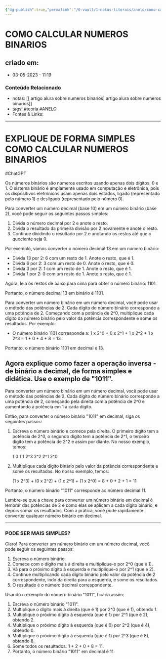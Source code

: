 ```yaml
---
{"dg-publish":true,"permalink":"/0-vault/1-notas-literais/anelo/como-calcular-numeros-binarios/","tags":["teoria","ANELO","ChatGPT"],"dgHomeLink":true,"dgShowLocalGraph":true,"dgShowFileTree":true,"dgEnableSearch":true,"noteIcon":""}
---
```


# COMO CALCULAR NUMEROS BINARIOS

## criado em: 
-  03-05-2023 - 11:19

### Conteúdo Relacionado
- notas: [[ artigo alura sobre numeros binarios\| artigo alura sobre numeros binarios]]
- tags: #teoria #ANELO
- Fontes & Links: 

---

# EXPLIQUE DE FORMA SIMPLES COMO CALCULAR NUMEROS BINARIOS

#ChatGPT

Os números binários são números escritos usando apenas dois dígitos, 0 e 1. O sistema binário é amplamente usado em computação e eletrônica, pois os dispositivos eletrônicos usam apenas dois estados, ligado (representado pelo número 1) e desligado (representado pelo número 0).

Para converter um número decimal (base 10) em um número binário (base 2), você pode seguir os seguintes passos simples:

1.  Divida o número decimal por 2 e anote o resto.
2.  Divida o resultado da primeira divisão por 2 novamente e anote o resto.
3.  Continue dividindo o resultado por 2 e anotando os restos até que o quociente seja 0.

Por exemplo, vamos converter o número decimal 13 em um número binário:

-   Divida 13 por 2: 6 com um resto de 1. Anote o resto, que é 1.
-   Divida 6 por 2: 3 com um resto de 0. Anote o resto, que é 0.
-   Divida 3 por 2: 1 com um resto de 1. Anote o resto, que é 1.
-   Divida 1 por 2: 0 com um resto de 1. Anote o resto, que é 1.

Agora, leia os restos de baixo para cima para obter o número binário: 1101.

Portanto, o número decimal 13 em binário é 1101.

Para converter um número binário em um número decimal, você pode usar o método das potências de 2. Cada dígito do número binário corresponde a uma potência de 2. Começando com a potência de 2^0, multiplique cada dígito do número binário pelo valor da potência correspondente e some os resultados. Por exemplo:

-   O número binário 1101 corresponde a: 1 x 2^0 + 0 x 2^1 + 1 x 2^2 + 1 x 2^3 = 1 + 0 + 4 + 8 = 13.

Portanto, o número binário 1101 em decimal é 13.

## Agora explique como fazer a operação inversa - de binário a decimal, de forma simples e didática. Use o exemplo de "1011".


Para converter um número binário em um número decimal, você pode usar o método das potências de 2. Cada dígito do número binário corresponde a uma potência de 2, começando pela direita com a potência de 2^0 e aumentando a potência em 1 a cada dígito.

Então, para converter o número binário "1011" em decimal, siga os seguintes passos:

1.  Escreva o número binário e comece pela direita. O primeiro dígito tem a potência de 2^0, o segundo dígito tem a potência de 2^1, o terceiro dígito tem a potência de 2^2 e assim por diante. No nosso exemplo, temos:
    
    1 0 1 1 2^3 2^2 2^1 2^0
    
2.  Multiplique cada dígito binário pelo valor da potência correspondente e some os resultados. No nosso exemplo, temos:
    
    (1 x 2^3) + (0 x 2^2) + (1 x 2^1) + (1 x 2^0) = 8 + 0 + 2 + 1 = 11
    

Portanto, o número binário "1011" corresponde ao número decimal 11.

Lembre-se que a chave para converter um número binário em decimal é lembrar das potências de 2 e como elas se aplicam a cada dígito binário, e depois somar os resultados. Com a prática, você pode rapidamente converter qualquer número binário em decimal.

---

### PODE SER MAIS SIMPLES?



Claro! Para converter um número binário em um número decimal, você pode seguir os seguintes passos:

1.  Escreva o número binário.
2.  Comece com o dígito mais à direita e multiplique-o por 2^0 (que é 1).
3.  Vá para o próximo dígito à esquerda e multiplique-o por 2^1 (que é 2).
4.  Continue multiplicando cada dígito binário pelo valor da potência de 2 correspondente, indo da direita para a esquerda, e some os resultados.
5.  O resultado é o número decimal correspondente.

Usando o exemplo do número binário "1011", ficaria assim:

1.  Escreva o número binário "1011".
2.  Multiplique o dígito mais à direita (que é 1) por 2^0 (que é 1), obtendo 1.
3.  Multiplique o próximo dígito à esquerda (que é 1) por 2^1 (que é 2), obtendo 2.
4.  Multiplique o próximo dígito à esquerda (que é 0) por 2^2 (que é 4), obtendo 0.
5.  Multiplique o próximo dígito à esquerda (que é 1) por 2^3 (que é 8), obtendo 8.
6.  Some todos os resultados: 1 + 2 + 0 + 8 = 11.
7.  Portanto, o número binário "1011" em decimal é 11.